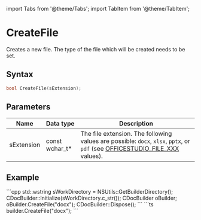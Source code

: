 import Tabs from '@theme/Tabs';
import TabItem from '@theme/TabItem';

# CreateFile

Creates a new file. The type of the file which will be created needs to be set.

## Syntax

```cpp
bool CreateFile(sExtension);
```

## Parameters

| **Name**   | **Data type**  | **Description**                                                                                                                                                                  |
| ---------- | -------------- | -------------------------------------------------------------------------------------------------------------------------------------------------------------------------------- |
| sExtension | const wchar_t* | The file extension. The following values are possible: `docx`, `xlsx`, `pptx`, or `pdf` (see [OFFICESTUDIO\_FILE\_XXX](../../../get-started/supported-formats.md) values). |

## Example

<Tabs>
    <TabItem value="cpp" label="C++">
        ```cpp
        std::wstring sWorkDirectory = NSUtils::GetBuilderDirectory();
        CDocBuilder::Initialize(sWorkDirectory.c_str());
        CDocBuilder oBuilder;
        oBuilder.CreateFile("docx");
        CDocBuilder::Dispose();
        ```
    </TabItem>
    <TabItem value="builder" label=".docbuilder">
        ```ts
        builder.CreateFile("docx");
        ```
    </TabItem>
</Tabs>
